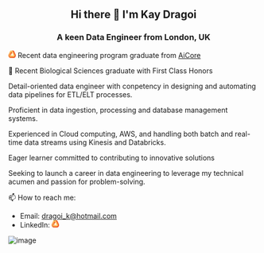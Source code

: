## <div align="center"> Hi there 👋 I'm Kay Dragoi </div>
### <div align="center"> A keen Data Engineer from London, UK </div>


<a href="https://www.theaicore.com/"><img src="AiCore.png" alt="AiCore" width="15" height="15"></a> Recent data engineering program graduate from [AiCore](https://www.theaicore.com/) 
 
 🧬 Recent Biological Sciences graduate with First Class Honors

Detail-oriented data engineer with conpetency in designing and automating data pipelines for ETL/ELT processes.

Proficient in data ingestion, processing and database management systems. 

Experienced in Cloud computing, AWS, and handling both batch and real-time data streams using Kinesis and Databricks. 

Eager learner committed to contributing to innovative solutions

Seeking to launch a career in data engineering to leverage my technical acumen and passion for problem-solving.

📫 How to reach me:
- Email: dragoi_k@hotmail.com
- LinkedIn: <a href="https://www.theaicore.com/"><img src="AiCore.png" alt="AiCore" width="15" height="15"></a> 

![image](https://github.com/kdragoi/kdragoi/code.gif)









<!--
**kdragoi/kdragoi** is a ✨ _special_ ✨ repository because its `README.md` (this file) appears on your GitHub profile.

Here are some ideas to get you started:

- 🔭 I’m currently working on ...
- 🌱 I’m currently learning ...
- 👯 I’m looking to collaborate on ...
- 🤔 I’m looking for help with ...
- 💬 Ask me about ...
- 📫 How to reach me: ...
- 😄 Pronouns: ...
- ⚡ Fun fact: ...
-->
